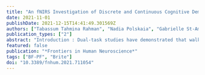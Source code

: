 ```yaml
---
title: "An fNIRS Investigation of Discrete and Continuous Cognitive Demands During Dual-Task Walking in Young Adults"
date: 2021-11-01
publishDate: 2021-12-15T14:41:49.301569Z
authors: ["Tabassum Tahmina Rahman", "Nadia Polskaia", "Gabrielle St-Amant", "Talia Salzman", "Diana Tobón Vallejo", "Yves Lajoie", "Sarah Anne Fraser"]
publication_types: ["2"]
abstract: "Introduction : Dual-task studies have demonstrated that walking is attention-demanding for younger adults. However, numerous studies have attributed this to task type rather than the amount of required to accomplish the task. This study examined four tasks: two discrete (i.e., short intervals of attention) and two continuous (i.e., sustained attention) to determine whether greater attentional demands result in greater dual-task costs due to an overloaded processing capacity.   Methods : Nineteen young adults (21.5 ± 3.6 years, 13 females) completed simple reaction time (SRT) and go/no-go (GNG) discrete cognitive tasks and n-back (NBK) and double number sequence (DNS) continuous cognitive tasks with or without self-paced walking. Prefrontal cerebral hemodynamics were measured using functional near-infrared spectroscopy (fNIRS) and performance was measured using response time, accuracy, and gait speed.   Results : Repeated measures ANOVAs revealed decreased accuracy with increasing cognitive demands ( p = 0.001) and increased dual-task accuracy costs ( p &lt; 0.001). Response times were faster during the single compared to dual-tasks during the SRT ( p = 0.005) and NBK ( p = 0.004). DNS gait speed was also slower in the dual compared to single task ( p &lt; 0.001). Neural findings revealed marginally significant interactions between dual-task walking and walking alone in the DNS ( p = 0.06) and dual -task walking compared to the NBK cognitive task alone ( p = 0.05).   Conclusion : Neural findings suggest a trend towards increased PFC activation during continuous tasks. Cognitive and motor measures revealed worse performance during the discrete compared to continuous tasks. Future studies should consider examining different attentional demands of motor tasks."
featured: false
publication: "*Frontiers in Human Neuroscience*"
tags: ["BF-PF", "Brite"]
doi: "10.3389/fnhum.2021.711054"
---
```


